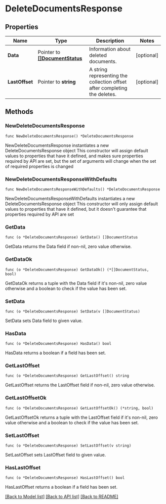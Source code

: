 # DeleteDocumentsResponse

## Properties

Name | Type | Description | Notes
------------ | ------------- | ------------- | -------------
**Data** | Pointer to [**[]DocumentStatus**](DocumentStatus.md) | Information about deleted documents. | [optional] 
**LastOffset** | Pointer to **string** | A string representing the collection offset after completing the deletes. | [optional] 

## Methods

### NewDeleteDocumentsResponse

`func NewDeleteDocumentsResponse() *DeleteDocumentsResponse`

NewDeleteDocumentsResponse instantiates a new DeleteDocumentsResponse object
This constructor will assign default values to properties that have it defined,
and makes sure properties required by API are set, but the set of arguments
will change when the set of required properties is changed

### NewDeleteDocumentsResponseWithDefaults

`func NewDeleteDocumentsResponseWithDefaults() *DeleteDocumentsResponse`

NewDeleteDocumentsResponseWithDefaults instantiates a new DeleteDocumentsResponse object
This constructor will only assign default values to properties that have it defined,
but it doesn't guarantee that properties required by API are set

### GetData

`func (o *DeleteDocumentsResponse) GetData() []DocumentStatus`

GetData returns the Data field if non-nil, zero value otherwise.

### GetDataOk

`func (o *DeleteDocumentsResponse) GetDataOk() (*[]DocumentStatus, bool)`

GetDataOk returns a tuple with the Data field if it's non-nil, zero value otherwise
and a boolean to check if the value has been set.

### SetData

`func (o *DeleteDocumentsResponse) SetData(v []DocumentStatus)`

SetData sets Data field to given value.

### HasData

`func (o *DeleteDocumentsResponse) HasData() bool`

HasData returns a boolean if a field has been set.

### GetLastOffset

`func (o *DeleteDocumentsResponse) GetLastOffset() string`

GetLastOffset returns the LastOffset field if non-nil, zero value otherwise.

### GetLastOffsetOk

`func (o *DeleteDocumentsResponse) GetLastOffsetOk() (*string, bool)`

GetLastOffsetOk returns a tuple with the LastOffset field if it's non-nil, zero value otherwise
and a boolean to check if the value has been set.

### SetLastOffset

`func (o *DeleteDocumentsResponse) SetLastOffset(v string)`

SetLastOffset sets LastOffset field to given value.

### HasLastOffset

`func (o *DeleteDocumentsResponse) HasLastOffset() bool`

HasLastOffset returns a boolean if a field has been set.


[[Back to Model list]](../README.md#documentation-for-models) [[Back to API list]](../README.md#documentation-for-api-endpoints) [[Back to README]](../README.md)



